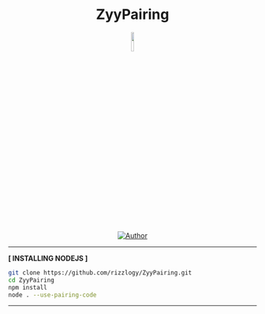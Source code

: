 <h1 align="center">ZyyPairing</h1>
<p align="center">
    <img src="https://github.com/rizzlogy.png" width="10%" style="margin-left: auto;margin-right: auto;display: block;">
</p>
</p>
<p align="center">
<a href="https://github.com/rizzlogy"><img title="Author" src="https://img.shields.io/badge/AUTHOR-RizzyFuzz-blue.svg?style=for-the-badge&logo=github"></a>

---------

**[ INSTALLING NODEJS ]**

```bash
git clone https://github.com/rizzlogy/ZyyPairing.git
cd ZyyPairing
npm install
node . --use-pairing-code
```

---------
